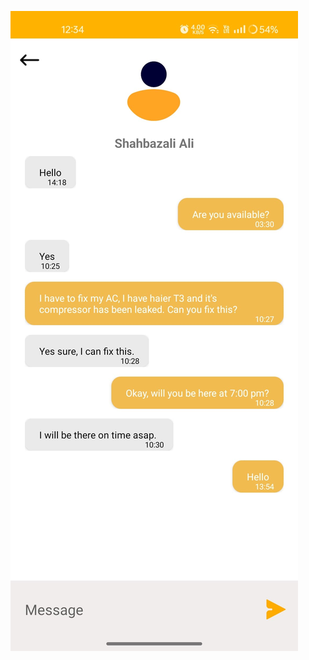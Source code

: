 ![image alt](https://github.com/soban2777/HomeCare/blob/2577efd9a1500d4b3d56cf5cae96ab122de787d5/WhatsApp%20Image%202025-05-30%20at%2012.36.22%20AM.jpeg)
